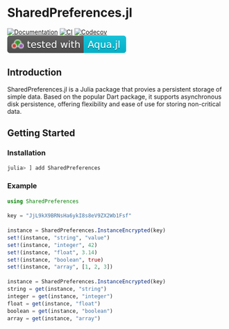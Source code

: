 # SharedPreferences.jl

[![Documentation](https://img.shields.io/badge/docs-stable-blue.svg)](https://raphasampaio.github.io/SharedPreferences.jl/stable)
[![CI](https://github.com/raphasampaio/SharedPreferences.jl/actions/workflows/CI.yml/badge.svg)](https://github.com/raphasampaio/SharedPreferences.jl/actions/workflows/CI.yml)
[![Codecov](https://codecov.io/gh/raphasampaio/SharedPreferences.jl/branch/main/graph/badge.svg)](https://codecov.io/gh/raphasampaio/SharedPreferences.jl)
[![Aqua](https://raw.githubusercontent.com/JuliaTesting/Aqua.jl/master/badge.svg)](https://github.com/JuliaTesting/Aqua.jl)

## Introduction
SharedPreferences.jl is a Julia package that provies a persistent storage of simple data. Based on the popular Dart package, it supports asynchronous disk persistence, offering flexibility and ease of use for storing non-critical data.

## Getting Started

### Installation

```julia
julia> ] add SharedPreferences
```

### Example
```julia
using SharedPreferences

key = "JjL9kX9BRNsHa6ykI8s8eV9ZX2Wb1Fsf"

instance = SharedPreferences.InstanceEncrypted(key)
set!(instance, "string", "value")
set!(instance, "integer", 42)
set!(instance, "float", 3.14)
set!(instance, "boolean", true)
set!(instance, "array", [1, 2, 3])

instance = SharedPreferences.InstanceEncrypted(key)
string = get(instance, "string")
integer = get(instance, "integer")
float = get(instance, "float")
boolean = get(instance, "boolean")
array = get(instance, "array")

```
